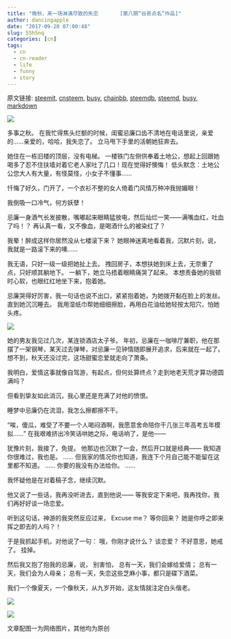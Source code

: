 ```yaml
---
title: "晚秋，来一场淋漓尽致的失恋       [第八期“谷哥点名”作品]"
author: dancingapple
date: "2017-09-20 07:00:48"
slug: 55h5nq
categories: [cn]
tags: 
  - cn
  - cn-reader
  - life
  - funny
  - story
---
```


原文链接: [steemit](https://steemit.com), [cnsteem](https://cnsteem.com), [busy](https://busy.org), [chainbb](https://chainbb.com), [steemdb](https://steemdb.com), [steemd](https://steemd.com), [busy](https://busy.org), [markdown](https://raw.githubusercontent.com/pzhaonet/steem_dancingapple/master/content/post/55h5nq.md)

![](https://steemitimages.com/DQmcF4wXvMwjh3b3oQGQqctHM74qii7jJrqwnBxkv6JZFb5/image.png)

多事之秋。
在我忙得焦头烂额的时候，闺蜜忌廉口齿不清地在电话里说，亲爱的……亲爱的，哈哈，我失恋了。
立马甩下手里的活朝她狂奔去。

她住在一栋旧楼的顶层，没有电梯。
一楼铁门左侧供奉着土地公，想起上回跟她喝多了忍不住扶墙对着它老人家吐了几口！现在觉得好懊悔！
低头默念：土地公公您大人有大量，有怪莫怪，小女子不懂事……

忏悔了好久，门开了，一个衣衫不整的女人倚着门风情万种冲我抛媚眼！

我倒吸一口冷气，何方妖孽！

忌廉一身酒气长发披散，嘴嘟起来眼睛猛放电，然后灿烂一笑——满嘴血红，吐血了吗！？
再认真一看，又不像血，是喝酒什么的被染红了？

我晕！醉成这样你居然没从七楼滚下来？
她眼神迷离地看着我，沉默片刻，说，我就是一路滚下来的噢……

我无语，只好一级一级把她扯上去。
拽回房子，本想扶她到床上去，无奈重了点，只好顺其躺地下。
一躺下，她立马捂着眼睛痛哭了起来。
本想责备她的我顿时心软，也眼红红地坐下来，抱着她。

忌廉哭得好厉害，我一句话也说不出口，紧紧抱着她，为她拨开黏在脸上的发丝。
直到她沉沉睡去。
我用湿纸巾帮她细细擦脸，再用白花油给她轻按太阳穴，怕她头疼。

![](https://steemitimages.com/DQmTWcaoipB8JcZaZBdcgExQNC6DR1ND7GhEBkMoKerJ8UF/image.png)

她的男友我见过几次，某连锁酒店太子爷。
年初，忌廉在一咖啡厅兼职，他在那摆了一架钢琴，某天过去弹琴，对忌廉一见钟情随即展开追求，后来就在一起了。
想不到，秋天还没过完，这场甜蜜恋爱就走向了萧条。

我明白，爱情这事就像自驾游，有起点，但何处算终点？走到地老天荒才算功德圆满吗？

但看到挚友如此消沉，我心里还是充满了对他的愤恨。

睡梦中忌廉仍在流泪，我怎么擦都擦不干。

“唉，傻瓜，难受了不要一个人喝闷酒啊，我愿意舍命陪你干几张三年高考五年模拟……”
在我艰难挤出冷笑话哄她之际，电话响了，是他——

犹豫片刻，我接了，免提。
他那边也沉默了一会，然后开口就是经典——
我知道你很难过，我也是。
……
但我家的情况你也知道，我连下个月自己能不能留在这里都不知道。
……
你要的我没有办法给你。
……

我怀疑他是在对着稿子念，继续沉默。

他又说了一些话，我再没听进去，直到他说——
等我安定下来吧，我再找你，我们再好好谈一场恋爱。

听到这句话，神游的我突然反应过来，
Excuse me？
等你回来？
她是你呼之即来挥之即去的人吗？！

于是我抓起手机，对他说了一句：
哦，你刚才说什么？
谈恋爱？
不好意思，她戒了。
挂掉。

然后我又抱了抱我的忌廉，说，
别害怕，
总有一天，我们会嫁给爱情；
总有一天，我们会为人母亲；
总有一天，失恋这些芝麻小事，都只是碟下酒菜。

我们一个像夏天，一个像秋天，从九岁开始，这友情就注定白头偕老。

![](https://steemitimages.com/DQmUatrgNBQqCDvUB7QXnQBcLfr2GuUecFosEKzGEuqMzUx/image.png)



![](https://steemitimages.com/DQmZbQXgtkpvna6wKVL1F4joLkdsLknzyTxs5mvauL5MQgG/image.png)

文章配图一为网络图片，其他均为原创
